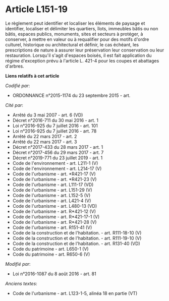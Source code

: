 # Article L151-19

Le règlement peut identifier et localiser les éléments de paysage et identifier, localiser et délimiter les quartiers, îlots,
immeubles bâtis ou non bâtis, espaces publics, monuments, sites et secteurs à protéger, à conserver, à mettre en valeur ou à
requalifier pour des motifs d'ordre culturel, historique ou architectural et définir, le cas échéant, les prescriptions de
nature à assurer leur préservation leur conservation ou leur restauration. Lorsqu'il s'agit d'espaces boisés, il est fait
application du régime d'exception prévu à l'article L. 421-4 pour les coupes et abattages d'arbres.

**Liens relatifs à cet article**

_Codifié par_:

  - ORDONNANCE n°2015-1174 du 23 septembre 2015 - art.

_Cité par_:

  - Arrêté du 3 mai 2007 - art. 6 (VD)
  - Décret n°2016-711 du 30 mai 2016 - art. 1
  - Loi n°2016-925 du 7 juillet 2016 - art. 101
  - Loi n°2016-925 du 7 juillet 2016 - art. 78
  - Arrêté du 22 mars 2017 - art. 2
  - Arrêté du 22 mars 2017 - art. 3
  - Décret n°2017-433 du 28 mars 2017 - art. 1
  - Décret n°2017-456 du 29 mars 2017 - art. 7
  - Décret n°2019-771 du 23 juillet 2019 - art. 1
  - Code de l'environnement - art. L211-1 (V)
  - Code de l'environnement - art. L214-17 (V)
  - Code de l'urbanisme - art. *R421-17 (V)
  - Code de l'urbanisme - art. *R421-23 (V)
  - Code de l'urbanisme - art. L111-17 (VD)
  - Code de l'urbanisme - art. L151-29 (V)
  - Code de l'urbanisme - art. L152-5 (V)
  - Code de l'urbanisme - art. L421-4 (V)
  - Code de l'urbanisme - art. L480-13 (VD)
  - Code de l'urbanisme - art. R*421-12 (V)
  - Code de l'urbanisme - art. R*421-17-1 (V)
  - Code de l'urbanisme - art. R*421-28 (V)
  - Code de l'urbanisme - art. R151-41 (V)
  - Code de la construction et de l'habitation. - art. R111-18-10 (V)
  - Code de la construction et de l'habitation. - art. R111-19-10 (V)
  - Code de la construction et de l'habitation. - art. R131-40 (VD)
  - Code du patrimoine - art. L650-1 (V)
  - Code du patrimoine - art. R650-6 (V)

_Modifié par_:

  - Loi n°2016-1087 du 8 août 2016 - art. 81

_Anciens textes_:

  - Code de l'urbanisme - art. L123-1-5, alinéa 18 en partie (VT)
